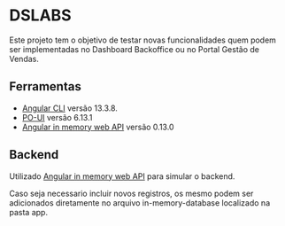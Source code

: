 # DSLABS
Este projeto tem o objetivo de testar novas funcionalidades quem podem ser implementadas no Dashboard Backoffice ou no Portal Gestão de Vendas.

## Ferramentas
* [Angular CLI](https://github.com/angular/angular-cli) versão 13.3.8.
* [PO-UI](https://po-ui.io/) versão 6.13.1
* [Angular in memory web API](https://www.npmjs.com/package/angular-in-memory-web-api) versão 0.13.0

## Backend
Utilizado [Angular in memory web API](https://www.npmjs.com/package/angular-in-memory-web-api) para simular o backend.

Caso seja necessario incluir novos registros, os mesmo podem ser adicionados diretamente no arquivo in-memory-database localizado na pasta app.
